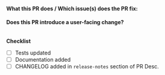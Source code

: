 <!--
    - Please give your PR a title in the form "area: short description".  For example "tsdb: reduce disk usage by 95%"

    - Please sign CNCF's Developer Certificate of Origin and sign-off your commits by adding the -s / --signoff flag to `git commit`. See https://github.com/apps/dco for more information.

    - If the PR adds or changes a behaviour or fixes a bug of an exported API it would need a unit test.

    - Where possible use only exported APIs for tests to simplify the review and make it as close as possible to an actual library usage.

    - Performance improvements would need a benchmark test to prove it.

    - All exposed objects should have a comment.

    - All comments should start with a capital letter and end with a full stop.
 -->

#### What this PR does / Which issue(s) does the PR fix:
<!--
If it applies.
Automatically closes linked issue when PR is merged.
Usage: `Fixes #<issue number>`, or `Fixes (paste link of issue)`.
More at https://docs.github.com/en/issues/tracking-your-work-with-issues/using-issues/linking-a-pull-request-to-an-issue#linking-a-pull-request-to-an-issue-using-a-keyword
-->

#### Does this PR introduce a user-facing change?
<!--
If no, just write "NONE" in the release-notes block below.
Otherwise, please describe what should be mentioned in the CHANGELOG. Use the following prefixes:
[FEATURE] [ENHANCEMENT] [PERF] [BUGFIX] [SECURITY] [CHANGE]
Refer to the existing CHANGELOG for inspiration:  https://github.com/prometheus/prometheus/blob/main/CHANGELOG.md
If you need help formulating your entries, consult the reviewer(s).
-->
```release-notes

```


<!--  Thanks for sending a pull request!  Before submitting:

1. Read our CONTRIBUTING.md guide
2. Rebase your PR if it gets out of sync with main
-->

**Checklist**
- [ ] Tests updated
- [ ] Documentation added
- [ ] CHANGELOG added in `release-notes` section of PR Desc.
